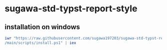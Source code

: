 # sugawa-std-typst-report-style

## installation on windows

```powershell
iwr "https://raw.githubusercontent.com/sugawa197203/sugawa-std-typst-report-style
/main/scripts/install.ps1" | iex
```
